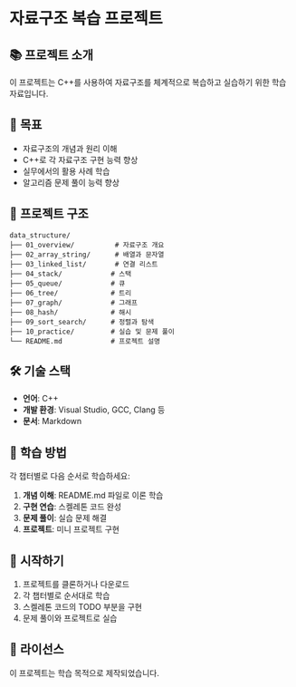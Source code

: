 # 자료구조 복습 프로젝트

## 📚 프로젝트 소개

이 프로젝트는 C++를 사용하여 자료구조를 체계적으로 복습하고 실습하기 위한 학습 자료입니다.

## 🎯 목표

- 자료구조의 개념과 원리 이해
- C++로 각 자료구조 구현 능력 향상
- 실무에서의 활용 사례 학습
- 알고리즘 문제 풀이 능력 향상

## 📁 프로젝트 구조

```
data_structure/
├── 01_overview/          # 자료구조 개요
├── 02_array_string/      # 배열과 문자열
├── 03_linked_list/       # 연결 리스트
├── 04_stack/            # 스택
├── 05_queue/            # 큐
├── 06_tree/             # 트리
├── 07_graph/            # 그래프
├── 08_hash/             # 해시
├── 09_sort_search/      # 정렬과 탐색
├── 10_practice/         # 실습 및 문제 풀이
└── README.md            # 프로젝트 설명
```

## 🛠️ 기술 스택

- **언어**: C++
- **개발 환경**: Visual Studio, GCC, Clang 등
- **문서**: Markdown

## 📖 학습 방법

각 챕터별로 다음 순서로 학습하세요:

1. **개념 이해**: README.md 파일로 이론 학습
2. **구현 연습**: 스켈레톤 코드 완성
3. **문제 풀이**: 실습 문제 해결
4. **프로젝트**: 미니 프로젝트 구현

## 🚀 시작하기

1. 프로젝트를 클론하거나 다운로드
2. 각 챕터별로 순서대로 학습
3. 스켈레톤 코드의 TODO 부분을 구현
4. 문제 풀이와 프로젝트로 실습

## 📝 라이선스

이 프로젝트는 학습 목적으로 제작되었습니다. 